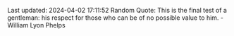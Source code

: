 Last updated: 2024-04-02 17:11:52
Random Quote: This is the final test of a gentleman: his respect for those who can be of no possible value to him. - William Lyon Phelps